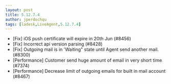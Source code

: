 ```yaml
---
layout: post
title: 5.12.7.4
author: jperdochqu
tags: [ladesk,LiveAgent,5.12.7.4]
---
```


- [Fix] iOS push certificate will expire in 20th Jun (#8456)
- [Fix] Incorrect api version parsing (#8428)
- [Fix] Outgoing mail is in 'Waiting" state until Agent send another mail. (#8300)
- [Performance] Customer send huge amount of email in very short time (#7374)
- [Performance] Decrease limit of outgoing emails for built in mail account (#8467)
